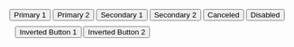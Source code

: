 <div class="button-wrap">
  <button class="btn primary-button-1">Primary 1</button>
  <button class="btn primary-button-2">Primary 2</button>
  <button class="btn secondary-button-1">Secondary 1</button>
  <button class="btn secondary-button-2">Secondary 2</button>
  <button class="btn cancel-button">Canceled </button>
  <button class="btn disabled-button-">Disabled </button>
</div>
<div class="button-wrap teal-back" style="padding: 10px;">
  <button class="btn inverted-button-1">Inverted Button 1</button>
  <button class="btn inverted-button-2">Inverted Button 2</button>
</div>
